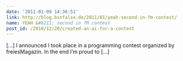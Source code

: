 ```yaml
---
date: '2011-01-09 14:36:51'
link: http://blog.binfalse.de/2011/01/yeah-second-in-fm-contest/
name: YEAH &#8211; second in fM contest
post_id: /2010/12/20/created-an-ai-for-a-contest
---
```


[...] I announced I took place in a programming contest organized by freiesMagazin. In the end I&#8217;m proud to [...]